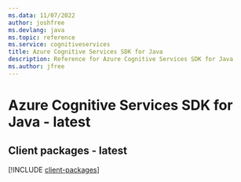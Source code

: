 ```yaml
---
ms.data: 11/07/2022
author: joshfree
ms.devlang: java
ms.topic: reference
ms.service: cognitiveservices
title: Azure Cognitive Services SDK for Java
description: Reference for Azure Cognitive Services SDK for Java
ms.author: jfree
---
```

# Azure Cognitive Services SDK for Java - latest

## Client packages - latest
[!INCLUDE [client-packages](cognitive-services-client-index.md)]